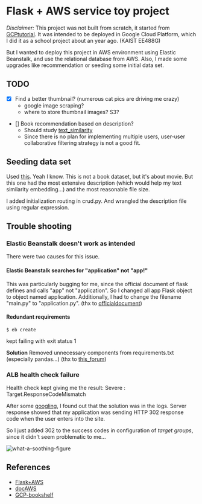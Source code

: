 # Flask + AWS service toy project

*Disclaimer:* This project was not built from scratch, it started from [GCPtutorial](https://github.com/GoogleCloudPlatform/getting-started-python). It was intended to be deployed in Google Cloud Platform, which I did it as a school project about an year ago. (KAIST EE488G) 

But I wanted to deploy this project in AWS environment using Elastic Beanstalk, and use the relational database from AWS. Also, I made some upgrades like recommendation or seeding some initial data set. 

## TODO

- [X] Find a better thumbnail? (numerous cat pics are driving me crazy)
    - google image scraping?
    - where to store thumbnail images? S3?
- [] Book recommendation based on description?
    - Should study [text_similarity](https://medium.com/@adriensieg/text-similarities-da019229c894)
    - Since there is no plan for implementing multiple users, user-user collaborative filtering strategy is not a good fit.

## Seeding data set

Used [this](https://www.kaggle.com/jrobischon/wikipedia-movie-plots). Yeah I know. This is not a book dataset, but it's about movie. But this one had the most extensive description (which would help my text similarity embedding...) and the most reasonable file size.

I added initialization routing in crud.py. And wrangled the description file using regular expression.

## Trouble shooting

### Elastic Beanstalk doesn't work as intended

There were two causes for this issue.

#### Elastic Beanstalk searches for "application" not "app!"

This was particularly bugging for me, since the official document of flask defines and calls "app" not "application". So I changed all app Flask object to object named application. Additionally, I had to change the filename "main.py" to "application.py". (thx to [officialdocument](https://docs.aws.amazon.com/elasticbeanstalk/latest/dg/create-deploy-python-flask.html))

#### Redundant requirements

```terminal
$ eb create
```

kept failing with exit status 1

**Solution** Removed unnecessary components from requirements.txt (especially pandas...) (thx to [this_forum](https://forums.aws.amazon.com/thread.jspa?messageID=896593))

### ALB health check failure

Health check kept giving me the result: Severe : Target.ResponseCodeMismatch

After some [googling](https://aws.amazon.com/premiumsupport/knowledge-center/elb-fix-failing-health-checks-alb/), I found out that the solution was in the logs. Server response showed that my application was sending HTTP 302 response code when the user enters into the site. 

So I just added 302 to the success codes in configuration of *target groups*, since it didn't seem problematic to me...

![what-a-soothing-figure](https://i.imgur.com/sQoGBXS.png)

## References

- [Flask+AWS](https://medium.com/@rodkey/deploying-a-flask-application-on-aws-a72daba6bb80)
- [docAWS](https://docs.aws.amazon.com/index.html)
- [GCP-bookshelf](https://cloud.google.com/python/getting-started)